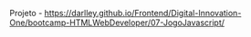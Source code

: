 Projeto - https://darlley.github.io/Frontend/Digital-Innovation-One/bootcamp-HTMLWebDeveloper/07-JogoJavascript/
